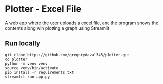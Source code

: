 # Plotter - Excel File

A web app where the user uploads a excel file, and the program shows the contents along wih plotting a graph using Streamlit

## Run locally

```
git clone https://github.com/gregorydaval345/plotter.git
cd plotter
python -m venv venv
source venv/bin/activate
pip install -r requirements.txt
streamlit run app.py
```
